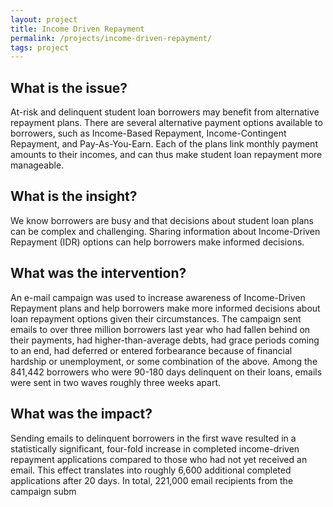 ```yaml
---
layout: project
title: Income Driven Repayment
permalink: /projects/income-driven-repayment/
tags: project
---
```

## What is the issue?

At-risk and delinquent student loan borrowers may benefit from alternative repayment plans.  There are several alternative payment options available to borrowers, such as Income-Based Repayment, Income-Contingent Repayment, and Pay-As-You-Earn.  Each of the plans link monthly payment amounts to their incomes, and can thus make student loan repayment more manageable.

## What is the insight?

We know borrowers are busy and that decisions about student loan plans can be complex and challenging.  Sharing information about Income-Driven Repayment (IDR) options can help borrowers make informed decisions.

## What was the intervention?

An e-mail campaign was used to increase awareness of Income-Driven Repayment plans and help borrowers make more informed decisions about loan repayment options given their circumstances. The campaign sent emails to over three million borrowers last year who had fallen behind on their payments, had higher-than-average debts, had grace periods coming to an end, had deferred or entered forbearance because of financial hardship or unemployment, or some combination of the above. Among the 841,442 borrowers who were 90-180 days delinquent on their loans, emails were sent in two waves roughly three weeks apart.

## What was the impact?

Sending emails to delinquent borrowers in the first wave resulted in a statistically significant, four-fold increase in completed income-driven repayment applications compared to those who had not yet received an email. This effect translates into roughly 6,600 additional completed applications after 20 days. In total, 221,000 email recipients from the campaign subm
